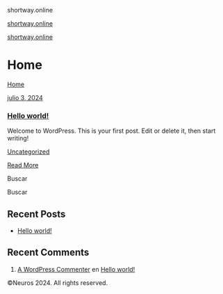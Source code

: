shortway.online
































 



[shortway.online](https://shortway.online/)



[shortway.online](https://shortway.online/)

Home
====

[Home](https://shortway.online/)

[julio 3, 2024](https://shortway.online/2024/07/03/)

### [Hello world!](https://shortway.online/hello-world/)

Welcome to WordPress. This is your first post. Edit or delete it, then start writing!

[Uncategorized](https://shortway.online/category/uncategorized/)

[Read More](https://shortway.online/hello-world/)

Buscar

Buscar

Recent Posts
------------

* [Hello world!](https://shortway.online/hello-world/)

Recent Comments
---------------

1. [A WordPress Commenter](https://wordpress.org/) en [Hello world!](https://shortway.online/hello-world/#comment-1)



©Neuros 2024. All rights reserved.